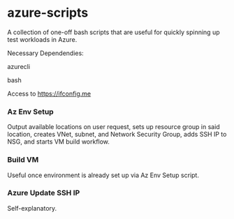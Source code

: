 # azure-scripts

A collection of one-off bash scripts that are useful for quickly spinning up test workloads in Azure.  

Necessary Dependendies:

azurecli

bash

Access to https://ifconfig.me

### Az Env Setup ###

Output available locations on user request, sets up resource group in said location, creates VNet, subnet, and Network Security Group, adds SSH IP to NSG, and starts VM build workflow.

### Build VM ###

Useful once environment is already set up via Az Env Setup script.

### Azure Update SSH IP ###

Self-explanatory.
